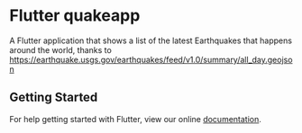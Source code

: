 # Flutter quakeapp

A Flutter application that shows a list of the latest Earthquakes 
that happens around the world, thanks to 
https://earthquake.usgs.gov/earthquakes/feed/v1.0/summary/all_day.geojson

## Getting Started

For help getting started with Flutter, view our online
[documentation](https://flutter.io/).
